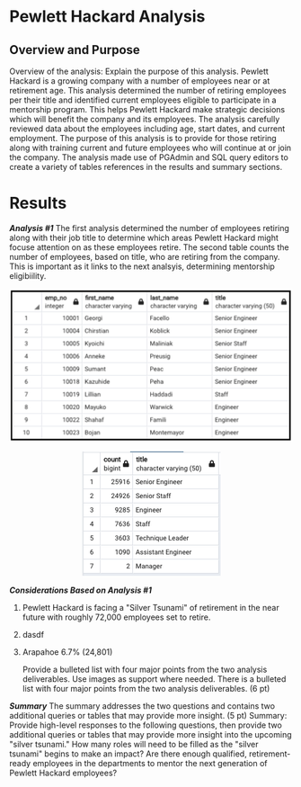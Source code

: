 # Pewlett Hackard Analysis #

## Overview and Purpose ##

Overview of the analysis: Explain the purpose of this analysis.
Pewlett Hackard is a growing company with a number of employees near or at retirement age. This analysis determined the number of retiring employees per their title and identified current employees eligible to participate in a mentorship program. This helps Pewlett Hackard make strategic decisions which will benefit the company and its employees. The analysis carefully reviewed data about the employees including age, start dates, and current employment. The purpose of this analysis is to provide for those retiring along with training current and future employees who will continue at or join the company. The analysis made use of PGAdmin and SQL query editors to create a variety of tables references in the results and summary sections. 

# Results #

***Analysis #1***
The first analysis determined the number of employees retiring along with their job title to determine which areas Pewlett Hackard might focuse attention on as these employees retire. The second table counts the number of employees, based on title, who are retiring from the company. This is important as it links to the next analsyis, determining mentorship eligibiility. 

<p align="center">
<img src="https://github.com/teachjanderson/Pewlett-Hackard-Analysis/blob/main/Data/retiringemployees1.png" width="600" />
  
  <p align="center">
<img src="https://github.com/teachjanderson/Pewlett-Hackard-Analysis/blob/main/Data/retiretitles2.png" />
  
***Considerations Based on Analysis #1***

1. Pewlett Hackard is facing a "Silver Tsunami" of retirement in the near future with roughly 72,000 employees set to retire. 
2. dasdf
1. Arapahoe 6.7% (24,801)
    
    Provide a bulleted list with four major points from the two analysis deliverables. Use images as support where needed.
There is a bulleted list with four major points from the two analysis deliverables. (6 pt)

***Summary***
  The summary addresses the two questions and contains two additional queries or tables that may provide more insight. (5 pt)
Summary: Provide high-level responses to the following questions, then provide two additional queries or tables that may provide more insight into the upcoming "silver tsunami."
How many roles will need to be filled as the "silver tsunami" begins to make an impact?
Are there enough qualified, retirement-ready employees in the departments to mentor the next generation of Pewlett Hackard employees?
